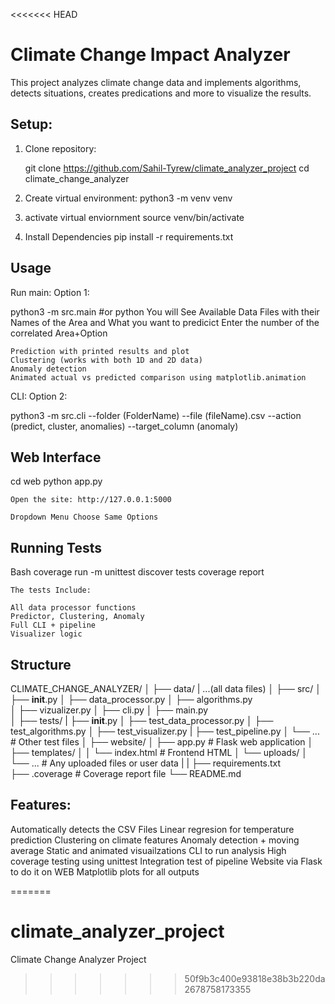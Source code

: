 <<<<<<< HEAD
# Climate Change Impact Analyzer

This project analyzes climate change data and implements algorithms, detects situations, creates predications and more to visualize the results.


## Setup:

1. Clone repository:
 
    git clone <https://github.com/Sahil-Tyrew/climate_analyzer_project>
    cd climate_change_analyzer

2. Create virtual environment:
    python3 -m venv venv
   
 3. activate virtual enviornment 
 source venv/bin/activate

4. Install Dependencies 
    pip install -r requirements.txt


## Usage
Run main: 
Option 1:

python3 -m src.main  #or python 
    You will See Available Data Files with their Names of the Area and What you want to predicict
    Enter the number of the correlated Area+Option

    Prediction with printed results and plot
    Clustering (works with both 1D and 2D data)
    Anomaly detection
    Animated actual vs predicted comparison using matplotlib.animation

CLI: 
Option 2:

python3 -m src.cli --folder (FolderName) --file (fileName).csv --action (predict, cluster, anomalies) --target_column (anomaly)

## Web Interface 

cd web
python app.py

    Open the site: http://127.0.0.1:5000

    Dropdown Menu Choose Same Options

## Running Tests 

Bash
coverage run -m unittest discover tests
coverage report



    The tests Include:

    All data processor functions
    Predictor, Clustering, Anomaly
    Full CLI + pipeline
    Visualizer logic



## Structure 

CLIMATE_CHANGE_ANALYZER/
│
├── data/
|   ...(all data files)
│
├── src/
│   ├── __init__.py
│   ├── data_processor.py 
│   ├── algorithms.py      
│   ├── vizualizer.py
│   ├── cli.py
│   ├── main.py            
│
├── tests/
|   ├── __init__.py
│   ├── test_data_processor.py
│   ├── test_algorithms.py
│   ├── test_visualizer.py
|   ├── test_pipeline.py
│   └── ...                          # Other test files
│
├── website/
│   ├── app.py                       # Flask web application
│   ├── templates/
│   │   └── index.html               # Frontend HTML
│   └── uploads/
│       └── ...                      # Any uploaded files or user data
|
|
├── requirements.txt                 
├── .coverage                        # Coverage report file
└── README.md                        


## Features:

Automatically detects the CSV Files
Linear regresion for temperature prediction
Clustering on climate features
Anomaly detection + moving average
Static and animated visuailzations
CLI to run analysis
High coverage testing using unittest
Integration test of pipeline
Website via Flask to do it on WEB
Matplotlib plots for all outputs




=======
# climate_analyzer_project
Climate Change Analyzer Project
>>>>>>> 50f9b3c400e93818e38b3b220da2678758173355
